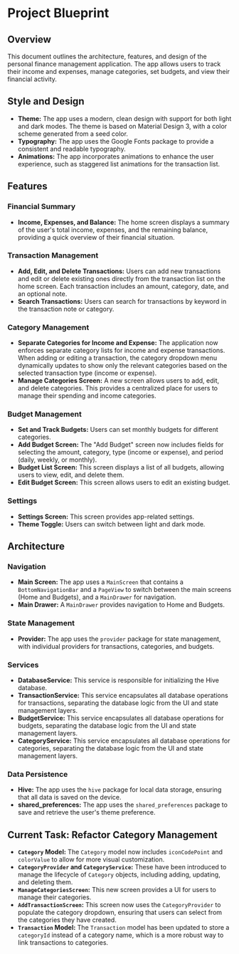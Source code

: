 # Project Blueprint

## Overview

This document outlines the architecture, features, and design of the personal finance management application. The app allows users to track their income and expenses, manage categories, set budgets, and view their financial activity.

## Style and Design

- **Theme:** The app uses a modern, clean design with support for both light and dark modes. The theme is based on Material Design 3, with a color scheme generated from a seed color.
- **Typography:** The app uses the Google Fonts package to provide a consistent and readable typography.
- **Animations:** The app incorporates animations to enhance the user experience, such as staggered list animations for the transaction list.

## Features

### Financial Summary

- **Income, Expenses, and Balance:** The home screen displays a summary of the user's total income, expenses, and the remaining balance, providing a quick overview of their financial situation.

### Transaction Management

- **Add, Edit, and Delete Transactions:** Users can add new transactions and edit or delete existing ones directly from the transaction list on the home screen. Each transaction includes an amount, category, date, and an optional note.
- **Search Transactions:** Users can search for transactions by keyword in the transaction note or category.

### Category Management

- **Separate Categories for Income and Expense:** The application now enforces separate category lists for income and expense transactions. When adding or editing a transaction, the category dropdown menu dynamically updates to show only the relevant categories based on the selected transaction type (income or expense).
- **Manage Categories Screen:** A new screen allows users to add, edit, and delete categories. This provides a centralized place for users to manage their spending and income categories.

### Budget Management

- **Set and Track Budgets:** Users can set monthly budgets for different categories.
- **Add Budget Screen:** The "Add Budget" screen now includes fields for selecting the amount, category, type (income or expense), and period (daily, weekly, or monthly).
- **Budget List Screen:** This screen displays a list of all budgets, allowing users to view, edit, and delete them.
- **Edit Budget Screen:** This screen allows users to edit an existing budget.

### Settings

- **Settings Screen:** This screen provides app-related settings.
- **Theme Toggle:** Users can switch between light and dark mode.

## Architecture

### Navigation

- **Main Screen:** The app uses a `MainScreen` that contains a `BottomNavigationBar` and a `PageView` to switch between the main screens (Home and Budgets), and a `MainDrawer` for navigation.
- **Main Drawer:** A `MainDrawer` provides navigation to Home and Budgets.

### State Management

- **Provider:** The app uses the `provider` package for state management, with individual providers for transactions, categories, and budgets.

### Services

- **DatabaseService:** This service is responsible for initializing the Hive database.
- **TransactionService:** This service encapsulates all database operations for transactions, separating the database logic from the UI and state management layers.
- **BudgetService:** This service encapsulates all database operations for budgets, separating the database logic from the UI and state management layers.
- **CategoryService:** This service encapsulates all database operations for categories, separating the database logic from the UI and state management layers.

### Data Persistence

- **Hive:** The app uses the `hive` package for local data storage, ensuring that all data is saved on the device.
- **shared_preferences:** The app uses the `shared_preferences` package to save and retrieve the user's theme preference.

## Current Task: Refactor Category Management

- **`Category` Model:** The `Category` model now includes `iconCodePoint` and `colorValue` to allow for more visual customization.
- **`CategoryProvider` and `CategoryService`:** These have been introduced to manage the lifecycle of `Category` objects, including adding, updating, and deleting them.
- **`ManageCategoriesScreen`:** This new screen provides a UI for users to manage their categories.
- **`AddTransactionScreen`:** This screen now uses the `CategoryProvider` to populate the category dropdown, ensuring that users can select from the categories they have created.
- **`Transaction` Model:** The `Transaction` model has been updated to store a `categoryId` instead of a category name, which is a more robust way to link transactions to categories.
